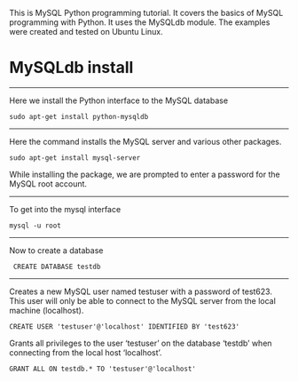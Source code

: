This is MySQL Python programming tutorial. It covers the basics of MySQL programming with Python. It uses the MySQLdb module. The examples were created and tested on Ubuntu Linux.

# MySQLdb install
---
Here we install the Python interface to the MySQL database
```linux-terminal
sudo apt-get install python-mysqldb
```
---
Here the command installs the MySQL server and various other packages.
```
sudo apt-get install mysql-server
```
While installing the package, we are prompted to enter a password for the MySQL root account.

---
To get into the mysql interface
```
mysql -u root
```

---
Now to create a database
```
 CREATE DATABASE testdb
```

---
Creates a new MySQL user named testuser with a password of test623. This user will only be able to connect to the MySQL server from the local machine (localhost).
```
CREATE USER 'testuser'@'localhost' IDENTIFIED BY 'test623'
```
Grants all privileges to the user ‘testuser’ on the database ‘testdb’ when connecting from the local host ‘localhost’.
```
GRANT ALL ON testdb.* TO 'testuser'@'localhost'
```


